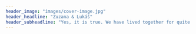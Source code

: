 ```yaml
---
header_image: "images/cover-image.jpg"
header_headline: "Zuzana & Lukáš"
header_subheadline: "Yes, it is true. We have lived together for quite a while, so we decided to move it to the next level. And by that, we don’t mean mortgage; we already did that. Simply, we are getting married."
---
```

